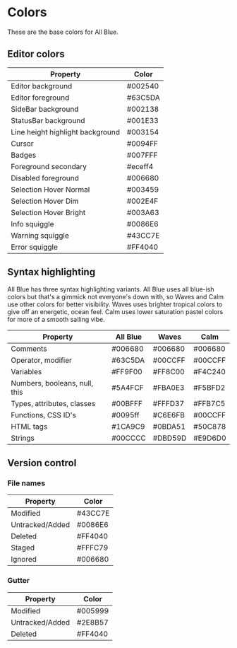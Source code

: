 # Colors

These are the base colors for All Blue.

## Editor colors

| Property                         | Color   |
| -------------------------------- | ------- |
| Editor background                | #002540 |
| Editor foreground                | #63C5DA |
| SideBar background               | #002138 |
| StatusBar background             | #001E33 |
| Line height highlight background | #003154 |
| Cursor                           | #0094FF |
| Badges                           | #007FFF |
| Foreground secondary             | #eceff4 |
| Disabled foreground              | #006680 |
| Selection Hover Normal           | #003459 |
| Selection Hover Dim              | #002E4F |
| Selection Hover Bright           | #003A63 |
| Info squiggle                    | #0086E6 |
| Warning squiggle                 | #43CC7E |
| Error squiggle                   | #FF4040 |

## Syntax highlighting

All Blue has three syntax highlighting variants.
All Blue uses all blue-ish colors but that's
a gimmick not everyone's down with, so Waves and Calm use
other colors for better visibility. Waves uses brighter tropical colors
to give off an energetic, ocean feel. Calm uses lower saturation
pastel colors for more of a smooth sailing vibe.

| Property                      | All Blue | Waves   | Calm    |
| ----------------------------- | -------- | ------- | ------- |
| Comments                      | #006680  | #006680 | #006680 |
| Operator, modifier            | #63C5DA  | #00CCFF | #00CCFF |
| Variables                     | #FF9F00  | #FF8C00 | #F4C240 |
| Numbers, booleans, null, this | #5A4FCF  | #FBA0E3 | #F5BFD2 |
| Types, attributes, classes    | #00BFFF  | #FFFD37 | #FFB7C5 |
| Functions, CSS ID's           | #0095ff  | #C6E6FB | #00CCFF |
| HTML tags                     | #1CA9C9  | #0BDA51 | #50C878 |
| Strings                       | #00CCCC  | #DBD59D | #E9D6D0 |

## Version control

### File names

| Property        | Color   |
| --------------- | ------- |
| Modified        | #43CC7E |
| Untracked/Added | #0086E6 |
| Deleted         | #FF4040 |
| Staged          | #FFFC79 |
| Ignored         | #006680 |

### Gutter

| Property        | Color   |
| --------------- | ------- |
| Modified        | #005999 |
| Untracked/Added | #2E8B57 |
| Deleted         | #FF4040 |
